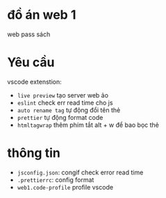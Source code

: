 # đồ án web 1

web pass sách

# Yêu cầu 

vscode extenstion:
- `live preview` tạo server web ảo
- `eslint` check err read time cho js
- `auto rename tag` tự động đổi tên thẻ
- `prettier` tự động format code
- `htmltagwrap` thêm phím tắt alt + w để bao bọc thẻ

# thông tin
- `jsconfig.json`: congif check error read time  
- `.prettierrc`: config format  
- `web1.code-profile` profile vscode


